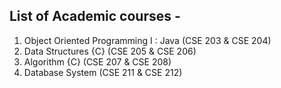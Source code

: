 ## List of Academic courses - 
1. Object Oriented Programming I : Java (CSE 203 & CSE 204)
1. Data Structures {C} (CSE 205 & CSE 206)  
2. Algorithm {C} (CSE 207 & CSE 208)  
3. Database System (CSE 211 & CSE 212)